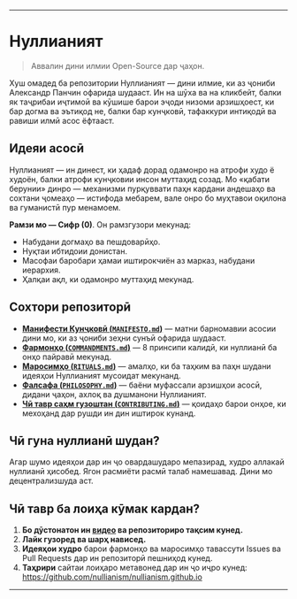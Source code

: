 -----
# Нуллианият 

> Аввалин дини илмии Open-Source дар ҷаҳон.

Хуш омадед ба репозитории Нуллианият — дини илмие, ки аз ҷониби Александр Панчин офарида шудааст. Ин на шӯха ва на кликбейт, балки як таҷрибаи иҷтимоӣ ва кӯшише барои эҷоди низоми арзишҳоест, ки бар догма ва эътиқод не, балки бар кунҷковӣ, тафаккури интиқодӣ ва равиши илмӣ асос ёфтааст.

## Идеяи асосӣ

Нуллианият — ин динест, ки ҳадаф дорад одамонро на атрофи худо ё худоён, балки атрофи кунҷковии инсон муттаҳид созад. Мо «қабати берунии» динро — механизми пурқуввати паҳн кардани андешаҳо ва сохтани ҷомеаҳо — истифода мебарем, вале онро бо муҳтавои оқилона ва гуманистӣ пур менамоем.

**Рамзи мо — Сифр (0)**. Он рамзгузори мекунад:

- Набудани догмаҳо ва пешдоварӣҳо.  
- Нуқтаи ибтидоии донистан.  
- Масофаи баробари ҳамаи иштирокчиён аз марказ, набудани иерархия.  
- Ҳалқаи ақл, ки одамонро муттаҳид мекунад.  

## Сохтори репозиторӣ

- [**Манифести Кунҷковӣ (`MANIFESTO.md`)**](./MANIFESTO.md) — матни барномавии асосии дини мо, ки аз ҷониби зеҳни сунъӣ офарида шудааст.  
- [**Фармонҳо (`COMMANDMENTS.md`)**](./COMMANDMENTS.md) — 8 принсипи калидӣ, ки нуллианӣ ба онҳо пайравӣ мекунад.  
- [**Маросимҳо (`RITUALS.md`)**](./RITUALS.md) — амалҳо, ки ба таҳким ва паҳн шудани идеяҳои Нуллианият мусоидат мекунанд.  
- [**Фалсафа (`PHILOSOPHY.md`)**](./PHILOSOPHY.md) — баёни муфассали арзишҳои асосӣ, дидани ҷаҳон, ахлоқ ва душманони Нуллианият.  
- [**Чӣ тавр саҳм гузоштан (`CONTRIBUTING.md`)**](./CONTRIBUTING.md) — қоидаҳо барои онҳое, ки мехоҳанд дар рушди ин дин иштирок кунанд.  

## Чӣ гуна нуллианӣ шудан?

Агар шумо идеяҳои дар ин ҷо овардашударо мепазирад, худро аллакай нуллианӣ ҳисобед. Ягон расмиёти расмӣ талаб намешавад. Дини мо децентрализшуда аст.

## Чӣ тавр ба лоиҳа кӯмак кардан?

1. **Бо дӯстонатон ин [видео](https://www.youtube.com/watch?v=mCErecXWGCc) ва репозиториро тақсим кунед.**  
2. **Лайк гузоред ва шарҳ нависед.**  
3. **Идеяҳои худро** барои фармонҳо ва маросимҳо тавассути Issues ва Pull Requests дар ин репозиторӣ пешниҳод кунед.  
4. **Таҳрири** сайтаи лоиҳаро метавонед дар ин ҷо иҷро кунед: https://github.com/nullianism/nullianism.github.io  

-----
